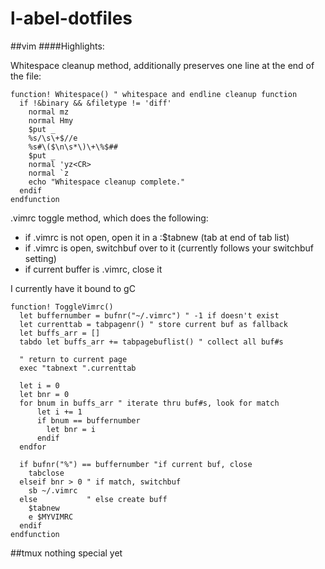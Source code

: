 # l-abel-dotfiles

##vim
####Highlights:

Whitespace cleanup method, additionally preserves one line at the end of the file:

```
function! Whitespace() " whitespace and endline cleanup function
  if !&binary && &filetype != 'diff'
    normal mz
    normal Hmy
    $put _
    %s/\s\+$//e
    %s#\($\n\s*\)\+\%$##
    $put _
    normal 'yz<CR>
    normal `z
    echo "Whitespace cleanup complete."
  endif
endfunction
```
    
.vimrc toggle method, which does the following:
* if .vimrc is not open, open it in a :$tabnew (tab at end of tab list)
* if .vimrc is open, switchbuf over to it (currently follows your switchbuf setting)
* if current buffer is .vimrc, close it

I currently have it bound to gC

```
function! ToggleVimrc()
  let buffernumber = bufnr("~/.vimrc") " -1 if doesn't exist
  let currenttab = tabpagenr() " store current buf as fallback
  let buffs_arr = []
  tabdo let buffs_arr += tabpagebuflist() " collect all buf#s

  " return to current page
  exec "tabnext ".currenttab

  let i = 0
  let bnr = 0
  for bnum in buffs_arr " iterate thru buf#s, look for match
      let i += 1
      if bnum == buffernumber
        let bnr = i
      endif
  endfor

  if bufnr("%") == buffernumber "if current buf, close
    tabclose 
  elseif bnr > 0 " if match, switchbuf
    sb ~/.vimrc
  else           " else create buff
    $tabnew
    e $MYVIMRC
  endif
endfunction
```

##tmux
nothing special yet
